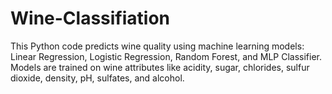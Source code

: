 # Wine-Classifiation
This Python code predicts wine quality using machine learning models: Linear Regression, Logistic Regression, Random Forest, and MLP Classifier. Models are trained on wine attributes like acidity, sugar, chlorides, sulfur dioxide, density, pH, sulfates, and alcohol.
